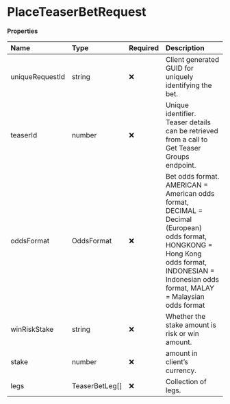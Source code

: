 # PlaceTeaserBetRequest

**Properties**

| Name            | Type           | Required | Description                                                                                                                                                                                      |
| :-------------- | :------------- | :------- | :----------------------------------------------------------------------------------------------------------------------------------------------------------------------------------------------- |
| uniqueRequestId | string         | ❌       | Client generated GUID for uniquely identifying the bet.                                                                                                                                          |
| teaserId        | number         | ❌       | Unique identifier. Teaser details can be retrieved from a call to Get Teaser Groups endpoint.                                                                                                    |
| oddsFormat      | OddsFormat     | ❌       | Bet odds format. AMERICAN = American odds format, DECIMAL = Decimal (European) odds format, HONGKONG = Hong Kong odds format, INDONESIAN = Indonesian odds format, MALAY = Malaysian odds format |
| winRiskStake    | string         | ❌       | Whether the stake amount is risk or win amount.                                                                                                                                                  |
| stake           | number         | ❌       | amount in client’s currency.                                                                                                                                                                     |
| legs            | TeaserBetLeg[] | ❌       | Collection of legs.                                                                                                                                                                              |
